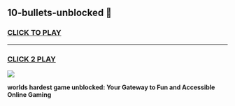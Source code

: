 
## 10-bullets-unblocked 👋
<h3>
<a href="https://premium.freeplayer.one?title=10-bullets-unblocked&ref=14F">CLICK TO PLAY</a></h3>
<hr>

<h3>
<a href="https://premium.freeplayer.one?title=10-bullets-unblocked&ref=14F">CLICK 2 PLAY</a>
  
</h3>

<a href="https://premium.freeplayer.one?title=10-bullets-unblocked&ref=12F/"><img src="https://clearcache.store/games.png"></a>


**worlds hardest game unblocked: Your Gateway to Fun and Accessible Online Gaming**
